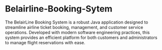 # Belairline-Booking-Sytem
The BelairLine Booking System is a robust Java application designed to streamline airline ticket booking, management, and customer service operations. Developed with modern software engineering practices, this system provides an efficient platform for both customers and administrators to manage flight reservations with ease.
